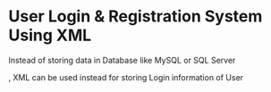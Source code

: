 # User Login & Registration System Using XML

Instead of storing data in Database like MySQL or SQL Server

, XML can be used instead for storing Login information of User
